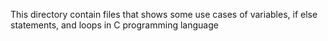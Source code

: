 This directory contain files that shows some use cases of variables, if else statements, and loops in C programming language
